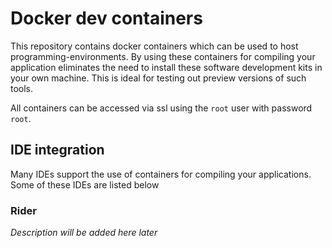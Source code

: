 # Docker dev containers
This repository contains docker containers which can be used to host programming-environments. By using these containers for compiling your application eliminates the need to install these software development kits in your own machine. This is ideal for testing out preview versions of such tools. 

All containers can be accessed via ssl using the `root` user with password `root`.

## IDE integration
Many IDEs support the use of containers for compiling your applications. Some of these IDEs are listed below

### Rider
*Description will be added here later*